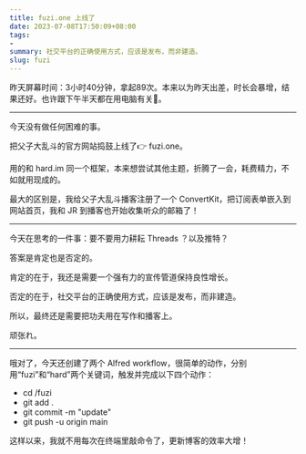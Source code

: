 ```yaml
---
title: fuzi.one 上线了
date: 2023-07-08T17:50:09+08:00
tags:
- 
summary: 社交平台的正确使用方式，应该是发布，而非建造。
slug: fuzi
---
```


昨天屏幕时间：3小时40分钟，拿起89次。本来以为昨天出差，时长会暴增，结果还好。也许跟下午半天都在用电脑有关🤦。

---

今天没有做任何困难的事。

把父子大乱斗的官方网站捣鼓上线了👉 fuzi.one。

用的和 hard.im 同一个框架，本来想尝试其他主题，折腾了一会，耗费精力，不如就用现成的。

最大的区别是，我给父子大乱斗播客注册了一个 ConvertKit，把订阅表单嵌入到网站首页，我和 JR 到播客也开始收集听众的邮箱了！

---

今天在思考的一件事：要不要用力耕耘 Threads ？以及推特？

答案是肯定也是否定的。

肯定的在于，我还是需要一个强有力的宣传管道保持良性增长。

否定的在于，社交平台的正确使用方式，应该是发布，而非建造。

所以，最终还是需要把功夫用在写作和播客上。

顽张れ。

---

哦对了，今天还创建了两个 Alfred workflow，很简单的动作，分别用“fuzi”和“hard”两个关键词，触发并完成以下四个动作：

- cd /fuzi
- git add .
- git commit -m "update"
- git push -u origin main

这样以来，我就不用每次在终端里敲命令了，更新博客的效率大增！